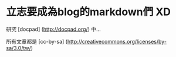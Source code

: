 立志要成為blog的markdown們 XD
=============================

研究 [docpad] (http://docpad.org/) 中...

所有文章都是 [cc-by-sa] (http://creativecommons.org/licenses/by-sa/3.0/tw/)
